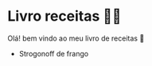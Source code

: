 # Livro receitas :man_cook:

Olá! bem vindo ao meu livro de receitas :wave:

- Strogonoff de frango

